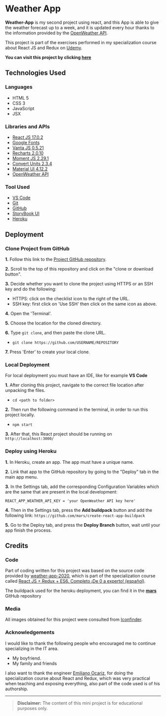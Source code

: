 # Weather App

**Weather-App** is my second project using react, and this App is able to give the weather forecast up to a week, and it is updated every hour thanks to the information provided by the [OpenWeather API](https://openweathermap.org/). 

This project is part of the exercises performed in my specialization course about React JS and Redux on [Udemy](https://www.udemy.com/course/react-js-redux-es6-completo-de-0-a-experto-espanol/).

**You can visit this project by clicking [here](https://weather-app-react-udemy.herokuapp.com/)**

## Technologies Used
### Languages
- HTML 5
- CSS 3
- JavaScript
- JSX

### Libraries and APIs
- [React JS 17.0.2](https://reactjs.org/)
- [Google Fonts](https://fonts.google.com/)
- [Vanta JS 0.5.21](https://www.vantajs.com/)
- [Recharts 2.0.10](https://recharts.org/en-US/)
- [Moment JS 2.29.1](https://momentjs.com/)
- [Convert Units 2.3.4](https://www.npmjs.com/package/convert-units)
- [Material UI 4.12.2](https://mui.com/getting-started/installation/)
- [OpenWeather API](https://openweathermap.org/)


### Tool Used
- [VS Code](https://code.visualstudio.com/)
- [Git](https://git-scm.com/)
- [GitHub](https://github.com/)
- [StoryBook UI](https://storybook.js.org/)
- [Heroku](https://dashboard.heroku.com/)

## Deployment

### Clone Project from GitHub

**1.** Follow this link to the [Project GitHub repository](https://github.com/cotebarrientos/weather-app).

**2.** Scroll to the top of this repository and click on the "clone or download button".

**3.** Decide whether you want to clone the project using HTTPS or an SSH key and do the following:
- HTTPS: click on the checklist icon to the right of the URL.
- SSH key: first click on 'Use SSH' then click on the same icon as above.

**4.** Open the 'Terminal'.

**5.** Choose the location for the cloned directory.

**6.** Type `git clone`, and then paste the clone URL.
- `git clone https://github.com/USERNAME/REPOSITORY`

**7.** Press 'Enter' to create your local clone.

### Local Deployment

For local deployment you must have an IDE, like for example **VS Code**

**1.** After cloning this project, navigate to the correct file location after unpacking the files.
- `cd <path to folder>`

**2.** Then run the following command in the terminal, in order to run this project locally.
- `npm start`

**3.** After that, this React project should be running on `http://localhost:3000/`

### Deploy using Heroku

**1.** In Heroku, create an app. The app must have a unique name.

**2.** Link that app to the GitHub repository by going to the "Deploy" tab in the main app menu.

**3.** In the Settings tab, add the corresponding Configuration Variables which are the same that are present in the local development:

    REACT_APP_WEATHER_API_KEY = 'your OpenWeather API key here'

**4.** Then in the Settings tab, press the **Add buildpack** button and add the following link: `https://github.com/mars/create-react-app-buildpack`

**5.** Go to the Deploy tab, and press the **Deploy Branch** button, wait until your app finish the process.

## Credits

### Code
Part of coding written for this project was based on the source code provided by [weather-app-2020](https://github.com/correooke/weather-app-2020), which is part of the specialization course called [React JS + Redux + ES6. Completo ¡De 0 a experto! (español)](https://www.udemy.com/course/react-js-redux-es6-completo-de-0-a-experto-espanol/). 

The buildpack used for the heroku deployment, you can find it in the **[mars](https://github.com/mars/create-react-app-buildpack)** GitHub repository

### Media
All images obtained for this project were consulted from [Iconfinder](https://www.iconfinder.com/).

### Acknowledgements
I would like to thank the following people who encouraged me to continue specializing in the IT area.
- My boyfriend.
- My family and friends

I also want to thank the engineer [Emiliano Ocariz](https://github.com/correooke), for doing the specialization course about React and Redux, which was very practical when teaching and exposing everything, also part of the code used is of his authorship. 

---

> **Disclaimer:** The content of this mini project is for educational purposes only.